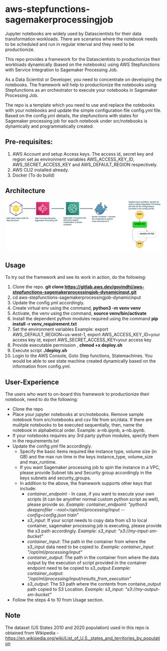 # aws-stepfunctions-sagemakerprocessingjob

Jupyter notebooks are widely used by Datascientists for their data transformation workloads. There are scenarios where the notebook needs to be scheduled and run in regular interval and they need to be productionize. 

This repo provides a framework for the Datascientists to productionize their workloads dynamically (based on the notebooks) using AWS Stepfunctions with Service Integration to Sagemaker Processing Job.

As a Data Scientist or Developer, you need to concentrate on developing the notebooks. The framework will help to productionize the notebooks using Stepfunctions as an orchestrator to execute your notebooks in Sagemaker Processing Job.

The repo is a template which you need to use and replace the notebooks with your notebooks and update the simple configuration file config.yml file. Based on the config.yml details, the stepfunctions with states for Sagemaker processing job for each notebook under src/notebooks is dynamically and programmatically created.


## Pre-requisites:

1. AWS Account and setup Access keys. The access id, secret key and region set as environment variables AWS_ACCESS_KEY_ID, AWS_SECRET_ACCESS_KEY and AWS_DEFAULT_REGION respectively.
2. AWS CLI2 installed already. 
3.  Docker (To do build)

## Architecture

![Architecture](images/sfn_sm_arch.png)

## Usage
To try out the framework and see its work in action, do the following:

1. Clone the repo. **git clone https://gitlab.aws.dev/govindhi/aws-stepfunctions-sagemakerprocessingjob-dynamicinput.git**
2. cd aws-stepfunctions-sagemakerprocessingjob-dynamicinput
3. Update the config.yml accordingly.
4. Create virtual env using the command,  **python3 -m venv venv**
5. Activate, the venv using the command, **source  venv/bin/activate**
6. Install the dependent python modules required using the command **pip install -r venv_requirement.txt**
7. Set the environment variables Example: export AWS_DEFAULT_REGION=us-west-1, export AWS_ACCESS_KEY_ID=your access key id, export AWS_SECRET_ACCESS_KEY=your access key
8. Provide executable permission , **chmod +x deploy.sh** 
9. Execute script **./deploy.sh**
10. Login to the AWS Console, Goto Step functions, Statemachines. You would be able to see state machine created dynamically based on the information from config.yml. 

## User-Experience

The users who want to on-board this framework to productionize their notebook, need to do the following:

* Clone the repo
* Place your jupyter notebooks at src/notebooks. Remove sample notebook from src/notebooks and csv file from src/data. If there are mulitple notebooks to be executed sequentially,
then, name the notebook in alphabetical order. Example: a-nb.ipynb, a-nb.ipynb.
* If your notebooks requires any 3rd party python modules, specify them in the requirements.txt
* Update the config.yml file accordingly.
    * Specify the basic items required like instance type, volume size (in GB) and the max run time in the keys instance_type, volume_size and max_runtime.
    * If you want Sagemaker processing job to spin the instance in a VPC, please provide Subnet Ids and Security group accordingly in the keys subnets and security_groups.
    * In addition to the above, the framework supports other keys that include:
        * *container_endpoint* - In case, if you want to execute your own scripts (it can be anyother normal custom python script as well), please provide so. 
          *Example:  container_endpoint: "python3 deepprofiler --root=/opt/ml/processing/input --config=config.json train"*
        * *s3_input*: If your script needs to copy data from s3 to local container, sagemaker processing job is executing, please provide the s3 path accordingly.
          *Example: s3_input: "s3://my-input-sm-bucket"*
        * *container_input*: The path in the container from where the s3_input data need to be copied to.
          *Example: container_input: "/opt/ml/processing/input"*
        * *container_output*: The path in the container from where the data output by the execution of script provided in the container endpoint need to be copied to s3_output
          *Example: container_output: "/opt/ml/processing/input/results_from_execution"*
        * *s3_output*: The S3 path where the contents from containe_output path copied to S3 Location. *Example: s3_input: "s3://my-output-sm-bucket"*
* Follow the steps 4 to 10 from Usage section.

## Note

The dataset (US States 2010 and 2020 population) used in this repo is obtained from Wikipedia - https://en.wikipedia.org/wiki/List_of_U.S._states_and_territories_by_population






